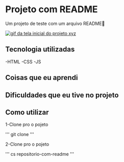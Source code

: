 # Projeto com README
Um projeto de teste com um arquivo README🚀

[<img src="./tela.gif" alt="gif da tela inicial do projeto xyz">](https://google.com)

## Tecnologia utilizadas
-HTML
-CSS
-JS

## Coisas que eu aprendi

## Dificuldades que eu tive no projeto

## Como utilizar

1-Clone pro o pojeto

'''
git clone <url>
'''

2-Clone pro o pojeto

'''
cs repositorio-com-readme
'''